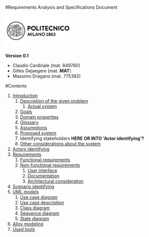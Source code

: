 #Requirements Analysis and Specifications Document

![Politecnico di Milano](../resources/logo_polimi.png?raw=true)

**Version 0.1**

* Claudio Cardinale (mat. 849760)
* Gilles Dejaegere (mat. **MAT**)
* Massimo Dragano (mat. 775392)

#Contents
1. [Introduction](introduction.md)
    1. [Description of the given problem](introduction.md#description-of-the-given-problem)
        1. [Actual system](introduction.md#actual-system)
    1. [Goals](introduction.md#goals)
    1. [Domain properties](introduction.md#domain-properties)
    1. [Glossary](introduction.md#glossary)
    1. [Assumptions](introduction.md#assumptions)
    1. [Proposed system](introduction.md#proposed-system)
    1. Identifying stakeholders **HERE OR INTO 'Actor identifying'?**
    1. [Other considerations about the system](introduction.md#other-considerations-about-the-system)
1. [Actors identifying](actors-identifying.md)
1. [Requirements](requirements.md)
    1. [Functional requirements](requirements.md#functional-requirements)
    1. [Non-functional requirements](requirements.md#non-functional-requirements)
        1. [User interface](requirements.md#user-interface)
        1. [Documentation](requirements.md#documentation)
        1. [Architectural consideration](requirements.md#architectural-consideration)
1. [Scenario identifying](scenario-identifying.md)
1. [UML models](uml-models.md)
    1. [Use case diagram](uml-models.md#use-case-diagram)
    1. [Use case description](uml-models.md#use-case-description)
    1. [Class diagram](uml-models.md#class-diagram)
    1. [Sequence diagram](uml-models.md#sequence-diagram)
    1. [State diagram](uml-models.md#state-diagram)
1. [Alloy modeling](alloy-modeling.md)
1. [Used tools](used-tools.md)
